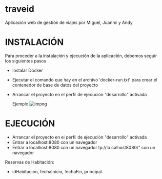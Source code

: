 # traveid

Aplicación web de gestión de viajes por Miguel, Juanmi y Andy


# INSTALACIÓN

Para proceder a la instalación y ejecución de la aplicación, debemos seguir los siguientes pasos

- Instalar Docker
- Ejecutar el comando que hay en el archivo 'docker-run.txt' para crear el contenedor de base de datos del proyecto
- Arrancar el proyecto en el perfil de ejecución "desarrollo" activada

  Ejemplo
  ![impng](img.png)

# EJECUCIÓN

- Arrancar el proyecto en el perfil de ejecución "desarrollo" activada
- Entrar a localhost:8080 con un navegador
- Entrar a localhost:8080 con un navegador tp://lo calhost8080/" con un navegador

Reservas de Habitación:

- idHabitacion, fechaInicio, fechaFin, principal.